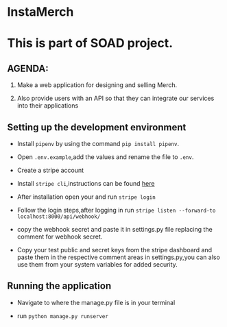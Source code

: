 # InstaMerch

# This is part of SOAD project.

## AGENDA:

  1. Make a web application for designing and selling Merch.

  2. Also provide users with an API so that they can integrate our services into their applications

## Setting up the development environment

  * Install `pipenv` by using the command `pip install pipenv`.

  * Open `.env.example`,add the values and rename the file to `.env`.

  * Create a stripe account

  * Install `stripe cli`,instructions can be found [here](https://stripe.com/docs/stripe-cli)
  
  * After installation open your and run `stripe login`
  
  * Follow the login steps,after logging in run `stripe listen --forward-to localhost:8000/api/webhook/`
  
  * copy the webhook secret and paste it in settings.py file replacing the comment for webhook secret.
  
  * Copy your test public and secret keys from the stripe dashboard and paste them in the respective comment areas in settings.py,you can also use them from your system variables for added security.
  
## Running the application
 
  * Navigate to where the manage.py file is in your terminal

  * run `python manage.py runserver`
